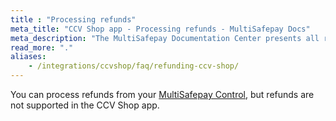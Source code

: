 ```yaml
---
title : "Processing refunds"
meta_title: "CCV Shop app - Processing refunds - MultiSafepay Docs"
meta_description: "The MultiSafepay Documentation Center presents all relevant information about our Plugins and API. You can also find support pages for payment methods, tools and general questions as well as the contact details of our Support and Integration Teams."
read_more: "."
aliases: 
    - /integrations/ccvshop/faq/refunding-ccv-shop/
---
```


You can process refunds from your [MultiSafepay Control](https://merchant.multisafepay.com), but refunds are not supported in the CCV Shop app.
